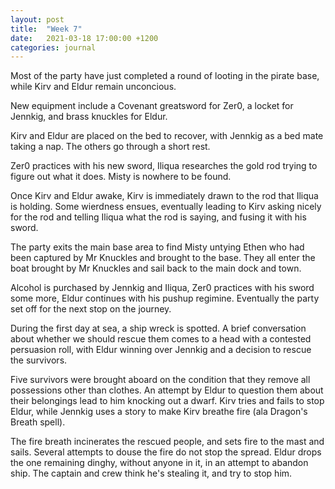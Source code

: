 ```yaml
---
layout: post
title:  "Week 7"
date:   2021-03-18 17:00:00 +1200
categories: journal
---
```

Most of the party have just completed a round of looting in the pirate base, while Kirv and Eldur remain unconcious.

New equipment include a Covenant greatsword for Zer0, a locket for Jennkig, and brass knuckles for Eldur.

Kirv and Eldur are placed on the bed to recover, with Jennkig as a bed mate taking a nap. The others go through a short rest.

Zer0 practices with his new sword, Iliqua researches the gold rod trying to figure out what it does. Misty is nowhere to be found.

Once Kirv and Eldur awake, Kirv is immediately drawn to the rod that Iliqua is holding. Some wierdness ensues, eventually leading to Kirv asking nicely for the rod and telling Iliqua what the rod is saying, and fusing it with his sword.

The party exits the main base area to find Misty untying Ethen who had been captured by Mr Knuckles and brought to the base. They all enter the boat brought by Mr Knuckles and sail back to the main dock and town.

Alcohol is purchased by Jennkig and Iliqua, Zer0 practices with his sword some more, Eldur continues with his pushup regimine. Eventually the party set off for the next stop on the journey.

During the first day at sea, a ship wreck is spotted. A brief conversation about whether we should rescue them comes to a head with a contested persuasion roll, with Eldur winning over Jennkig and a decision to rescue the survivors.

Five survivors were brought aboard on the condition that they remove all possessions other than clothes. An attempt by Eldur to question them about their belongings lead to him knocking out a dwarf. Kirv tries and fails to stop Eldur, while Jennkig uses a story to make Kirv breathe fire (ala Dragon's Breath spell).

The fire breath incinerates the rescued people, and sets fire to the mast and sails. Several attempts to douse the fire do not stop the spread. Eldur drops the one remaining dinghy, without anyone in it, in an attempt to abandon ship. The captain and crew think he's stealing it, and try to stop him.